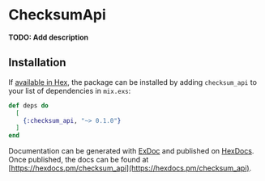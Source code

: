 # ChecksumApi

**TODO: Add description**

## Installation

If [available in Hex](https://hex.pm/docs/publish), the package can be installed
by adding `checksum_api` to your list of dependencies in `mix.exs`:

```elixir
def deps do
  [
    {:checksum_api, "~> 0.1.0"}
  ]
end
```

Documentation can be generated with [ExDoc](https://github.com/elixir-lang/ex_doc)
and published on [HexDocs](https://hexdocs.pm). Once published, the docs can
be found at [https://hexdocs.pm/checksum_api](https://hexdocs.pm/checksum_api).


